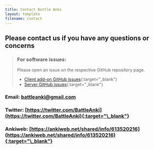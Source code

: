 ```yaml
---
title: Contact Battle Anki
layout: template
filename: contact
---
```



## Please contact us if you have any questions or concerns

> ### For software issues:
>
> Please open an issue on the respective GitHub repository page.
> - [Client add-on GitHub issues](https://github.com/jopeo/Battle-Anki/issues){:target="\_blank"}
> - [Server GitHub issues](https://github.com/jopeo/Server-for-Battle-Anki/issues){:target="\_blank"}

### Email: [battleanki@gmail.com](mailto:battleanki@gmail.com)

### Twitter: [https://twitter.com/BattleAnki](https://twitter.com/BattleAnki){:target="\_blank"}

### Ankiweb: [https://ankiweb.net/shared/info/613520216](https://ankiweb.net/shared/info/613520216){:target="\_blank"}



